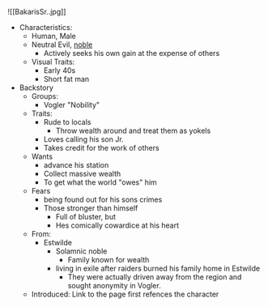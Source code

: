 ![[BakarisSr..jpg]] 
- Characteristics:
	- Human, Male
	- Neutral Evil, [noble](https://www.dndbeyond.com/monsters/16966-noble?srsltid=AfmBOorO5T7fDbmiXmnZwqBS-dhr8pjdZFKq6XosDUhN92fYuD5_hOhK) 
		- Actively seeks his own gain at the expense of others
	- Visual Traits:
		- Early 40s
		- Short fat man
- Backstory
	- Groups:
		- Vogler "Nobility"
	- Traits:
		- Rude to locals 
			- Throw wealth around and treat them as yokels   
		- Loves calling his son Jr.
		- Takes credit for the work of others
	- Wants
		- advance his station
		- Collect massive wealth
		- To get what the world "owes" him
	- Fears
		- being found out for his sons crimes
		- Those stronger than himself
			- Full of bluster, but
			- Hes comically cowardice at his heart
	- From:
		-  Estwilde
			- Solamnic noble 
				- Family known for wealth
			- living in exile after raiders burned his family home in Estwilde
				- They were actually driven away from the region and sought anonymity in Vogler. 
	- Introduced: Link to the page first refences the character